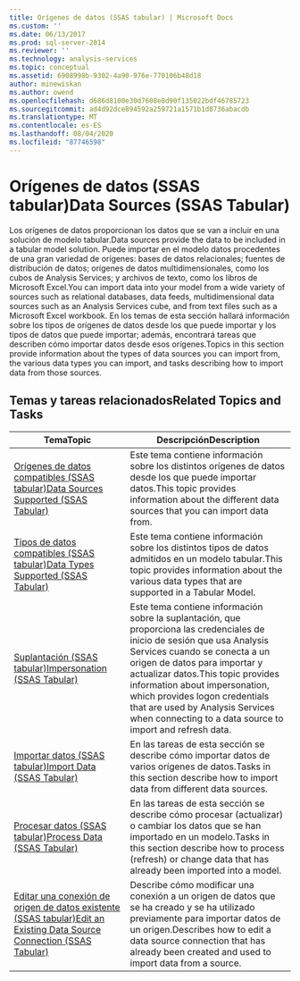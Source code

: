 ```yaml
---
title: Orígenes de datos (SSAS tabular) | Microsoft Docs
ms.custom: ''
ms.date: 06/13/2017
ms.prod: sql-server-2014
ms.reviewer: ''
ms.technology: analysis-services
ms.topic: conceptual
ms.assetid: 6908998b-9302-4a90-976e-770106b48d18
author: minewiskan
ms.author: owend
ms.openlocfilehash: d686d8100e30d7608e8d90f135022bdf46785723
ms.sourcegitcommit: ad4d92dce894592a259721a1571b1d8736abacdb
ms.translationtype: MT
ms.contentlocale: es-ES
ms.lasthandoff: 08/04/2020
ms.locfileid: "87746598"
---
```

# <a name="data-sources-ssas-tabular"></a><span data-ttu-id="64efd-102">Orígenes de datos (SSAS tabular)</span><span class="sxs-lookup"><span data-stu-id="64efd-102">Data Sources (SSAS Tabular)</span></span>
  <span data-ttu-id="64efd-103">Los orígenes de datos proporcionan los datos que se van a incluir en una solución de modelo tabular.</span><span class="sxs-lookup"><span data-stu-id="64efd-103">Data sources provide the data to be included in a tabular model solution.</span></span> <span data-ttu-id="64efd-104">Puede importar en el modelo datos procedentes de una gran variedad de orígenes: bases de datos relacionales; fuentes de distribución de datos; orígenes de datos multidimensionales, como los cubos de Analysis Services; y archivos de texto, como los libros de Microsoft Excel.</span><span class="sxs-lookup"><span data-stu-id="64efd-104">You can import data into your model from a wide variety of sources such as relational databases, data feeds, multidimensional data sources such as an Analysis Services cube, and from text files such as a Microsoft Excel workbook.</span></span> <span data-ttu-id="64efd-105">En los temas de esta sección hallará información sobre los tipos de orígenes de datos desde los que puede importar y los tipos de datos que puede importar; además, encontrará tareas que describen cómo importar datos desde esos orígenes.</span><span class="sxs-lookup"><span data-stu-id="64efd-105">Topics in this section provide information about the types of data sources you can import from, the various data types you can import, and tasks describing how to import data from those sources.</span></span>  
  
## <a name="related-topics-and-tasks"></a><span data-ttu-id="64efd-106">Temas y tareas relacionados</span><span class="sxs-lookup"><span data-stu-id="64efd-106">Related Topics and Tasks</span></span>  
  
|<span data-ttu-id="64efd-107">Tema</span><span class="sxs-lookup"><span data-stu-id="64efd-107">Topic</span></span>|<span data-ttu-id="64efd-108">Descripción</span><span class="sxs-lookup"><span data-stu-id="64efd-108">Description</span></span>|  
|-----------|-----------------|  
|[<span data-ttu-id="64efd-109">Orígenes de datos compatibles &#40;SSAS tabular&#41;</span><span class="sxs-lookup"><span data-stu-id="64efd-109">Data Sources Supported &#40;SSAS Tabular&#41;</span></span>](tabular-models/data-sources-supported-ssas-tabular.md)|<span data-ttu-id="64efd-110">Este tema contiene información sobre los distintos orígenes de datos desde los que puede importar datos.</span><span class="sxs-lookup"><span data-stu-id="64efd-110">This topic provides information about the different data sources that you can import data from.</span></span>|  
|[<span data-ttu-id="64efd-111">Tipos de datos compatibles &#40;SSAS tabular&#41;</span><span class="sxs-lookup"><span data-stu-id="64efd-111">Data Types Supported &#40;SSAS Tabular&#41;</span></span>](tabular-models/data-types-supported-ssas-tabular.md)|<span data-ttu-id="64efd-112">Este tema contiene información sobre los distintos tipos de datos admitidos en un modelo tabular.</span><span class="sxs-lookup"><span data-stu-id="64efd-112">This topic provides information about the various data types that are supported in a Tabular Model.</span></span>|  
|[<span data-ttu-id="64efd-113">Suplantación &#40;SSAS tabular&#41;</span><span class="sxs-lookup"><span data-stu-id="64efd-113">Impersonation &#40;SSAS Tabular&#41;</span></span>](tabular-models/impersonation-ssas-tabular.md)|<span data-ttu-id="64efd-114">Este tema contiene información sobre la suplantación, que proporciona las credenciales de inicio de sesión que usa Analysis Services cuando se conecta a un origen de datos para importar y actualizar datos.</span><span class="sxs-lookup"><span data-stu-id="64efd-114">This topic provides information about impersonation, which provides logon credentials that are used by Analysis Services when connecting to a data source to import and refresh data.</span></span>|  
|[<span data-ttu-id="64efd-115">Importar datos &#40;SSAS tabular&#41;</span><span class="sxs-lookup"><span data-stu-id="64efd-115">Import Data &#40;SSAS Tabular&#41;</span></span>](import-data-ssas-tabular.md)|<span data-ttu-id="64efd-116">En las tareas de esta sección se describe cómo importar datos de varios orígenes de datos.</span><span class="sxs-lookup"><span data-stu-id="64efd-116">Tasks in this section describe how to import data from different data sources.</span></span>|  
|[<span data-ttu-id="64efd-117">Procesar datos &#40;SSAS tabular&#41;</span><span class="sxs-lookup"><span data-stu-id="64efd-117">Process Data &#40;SSAS Tabular&#41;</span></span>](process-data-ssas-tabular.md)|<span data-ttu-id="64efd-118">En las tareas de esta sección se describe cómo procesar (actualizar) o cambiar los datos que se han importado en un modelo.</span><span class="sxs-lookup"><span data-stu-id="64efd-118">Tasks in this section describe how to process (refresh) or change data that has already been imported into a model.</span></span>|  
|[<span data-ttu-id="64efd-119">Editar una conexión de origen de datos existente &#40;SSAS tabular&#41;</span><span class="sxs-lookup"><span data-stu-id="64efd-119">Edit an Existing Data Source Connection &#40;SSAS Tabular&#41;</span></span>](edit-an-existing-data-source-connection-ssas-tabular.md)|<span data-ttu-id="64efd-120">Describe cómo modificar una conexión a un origen de datos que se ha creado y se ha utilizado previamente para importar datos de un origen.</span><span class="sxs-lookup"><span data-stu-id="64efd-120">Describes how to edit a data source connection that has already been created and used to import data from a source.</span></span>|  
  
  
